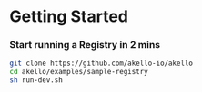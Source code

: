 
# Getting Started 


### Start running a Registry in 2 mins

```bash
git clone https://github.com/akello-io/akello
cd akello/examples/sample-registry
sh run-dev.sh
```